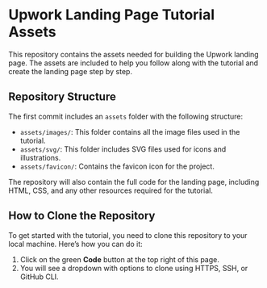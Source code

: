 # Upwork Landing Page Tutorial Assets

This repository contains the assets needed for building the Upwork landing page. The assets are included to help you follow along with the tutorial and create the landing page step by step.

## Repository Structure

The first commit includes an `assets` folder with the following structure:

- `assets/images/`: This folder contains all the image files used in the tutorial.
- `assets/svg/`: This folder includes SVG files used for icons and illustrations.
- `assets/favicon/`: Contains the favicon icon for the project.

The repository will also contain the full code for the landing page, including HTML, CSS, and any other resources required for the tutorial.

## How to Clone the Repository

To get started with the tutorial, you need to clone this repository to your local machine. Here’s how you can do it:

1. Click on the green **Code** button at the top right of this page.
2. You will see a dropdown with options to clone using HTTPS, SSH, or GitHub CLI.
